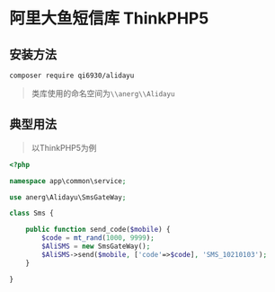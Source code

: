 # 阿里大鱼短信库 ThinkPHP5

## 安装方法
```
composer require qi6930/alidayu
```

>类库使用的命名空间为`\\anerg\\Alidayu`


## 典型用法
>以ThinkPHP5为例

```php
<?php

namespace app\common\service;

use anerg\Alidayu\SmsGateWay;

class Sms {

    public function send_code($mobile) {
        $code = mt_rand(1000, 9999);
        $AliSMS = new SmsGateWay();
        $AliSMS->send($mobile, ['code'=>$code], 'SMS_10210103');
    }

}

```
